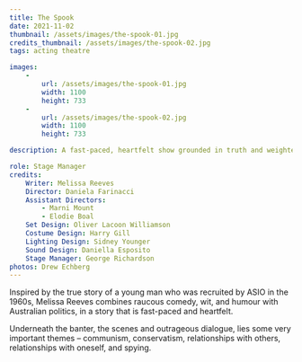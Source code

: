 ```yaml
---
title: The Spook
date: 2021-11-02
thumbnail: /assets/images/the-spook-01.jpg
credits_thumbnail: /assets/images/the-spook-02.jpg
tags: acting theatre

images:
    -
        url: /assets/images/the-spook-01.jpg
        width: 1100
        height: 733
    -
        url: /assets/images/the-spook-02.jpg
        width: 1100
        height: 733

description: A fast-paced, heartfelt show grounded in truth and weighted by our history.

role: Stage Manager
credits:
    Writer: Melissa Reeves
    Director: Daniela Farinacci
    Assistant Directors:
        - Marni Mount
        - Elodie Boal
    Set Design: Oliver Lacoon Williamson
    Costume Design: Harry Gill
    Lighting Design: Sidney Younger
    Sound Design: Daniella Esposito
    Stage Manager: George Richardson
photos: Drew Echberg
---
```


Inspired by the true story of a young man who was recruited by ASIO in the 1960s, Melissa Reeves combines raucous comedy, wit, and humour with Australian politics, in a story that is fast-paced and heartfelt. 

Underneath the banter, the scenes and outrageous dialogue, lies some very important themes – communism, conservatism, relationships with others, relationships with oneself, and spying. 

